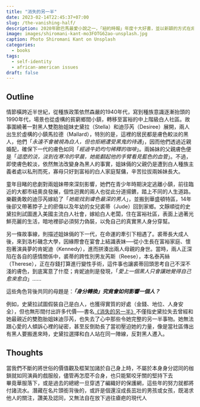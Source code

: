 ```yaml
---
title: "消失的另一半"
date: 2023-02-14T22:45:37+07:00
slug: /the-vanishing-half/
description: 2020年歐巴馬最愛小說之一，「紐約時報」年度十大好書，並以新穎的方式在非裔小說界重現種族問題
image: images/shiromani-kant-mo3FOTG62ao-unsplash.jpg
caption: Photo Shiromani Kant on Unsplash
categories:
  - books
tags:
  - self-identity
  - african-american issues
draft: false
---
```


## Outline
情節橫跨近半世紀，從種族政策依然森嚴的1940年代，寫到種族意識逐漸抬頭的1990年代，場景也從虛構的貧窮鄉間小鎮，轉移至富裕的中上階級白人社區。故事圍繞著一對黑人雙胞胎姐妹史黛拉（Stella）和迪莎芮（Desiree）展開，兩人出生於虛構的小鎮馬拉德（Mallard），特別的是，這裡的居民都是膚色較淡的黑人，他們「*永遠不會被視為白人，但也拒絕遭受黑鬼的待遇*」，因而他們透過近親婚配，確保下一代的膚色如同「*經過牛奶均勻稀釋的咖啡*」。兩姊妹的父親膚色便是「*這麼的淡，淡到在寒冷的早晨，她能翻起他的手臂看見藍色的血管*」。不過，即使膚色較淡，依然無法改變身為黑人的事實，姐妹倆的父親仍是遭到白人種族主義者處以私刑而死，寡母只好到富裕的白人家庭幫傭，辛苦拉拔兩姊妹長大。

童年目睹的悲劇對兩姐妹帶來深刻影響，她們在青少年時期決定逃離小鎮，前往臨近的大都市紐奧良發展，個性迥異的兩人也從此分道揚鑣，踏上不同的人生道路。樂觀勇敢的迪莎芮嫁給了「*她能找到膚色最深的男人*」，並搬到華盛頓特區，14年後卻又帶著脖子上的瘀傷以及年幼的女兒裘蒂（Jude）回到家鄉。文靜順從的史黛拉則試圖進入美國主流白人社會，嫁給白人老闆，住在富裕社區，表面上過著光鮮亮麗的生活，暗地裡卻必須努力偽裝，以免自己的真實黑人身分穿幫。

另一條故事線，則描述姐妹倆的下一代，在命運的牽引下相遇了。裘蒂長大成人後，來到洛杉磯念大學，因緣際會在宴會上結識表妹──從小生長在富裕家庭、懷抱著演員夢的肯妮迪（Kennedy），進而拼湊出兩人母親的身世。當時，兩人正深陷在各自的感情關係中，裘蒂的跨性別男友芮斯（Reese），本名泰芮絲（Therese），正在存錢打算進行變性手術，這件事也讓裘蒂回頭思考自己不深不淺的膚色，到底寓意了什麼；肯妮迪則是發現，「*愛上一個黑人只會讓她覺得自己愈來愈白*」......

這些角色背後共同的母題是：***「身分轉換」究竟會如何影響一個人？***

例如，史黛拉試圖假裝自己是白人，也獲得實質的好處（金錢、地位、人身安全），但也無形間付出許多代價──書名[《消失的另一半》](https://www.books.com.tw/exep/assp.php/OKAPI/products/F016820553)不僅指史黛拉失去曾經和她最親近的雙胞胎姐妹迪莎芮，也失去了心中那些令她完整的另一半事物。她無法跟心愛的人傾訴心裡的祕密，甚至反倒助長了當初壓迫她的力量，像是當社區傳出有黑人要搬進來時，史黛拉選擇和白人站在同一陣線，反對黑人遷入。

## Thoughts

當我們不斷的將世俗的價值觀及框架加諸於自己身上時，不屬於本身身分認同的枷鎖就如同演員的戲服般，儘管再怎麼不合身，也只能緊咬牙關的堅持下去  
畢竟華服落下，或是過去的總總一旦穿透了編織好的保護網，這些年的努力就都將付諸流水。潛藏在名片頭銜背後的，或許是個還沒成長茁壯的男孩或女孩，既渴求他人的關注，讚美及認同，又無法自在放下過往瘡疤的現代人